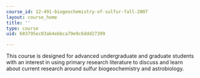 ```yaml
---
course_id: 12-491-biogeochemistry-of-sulfur-fall-2007
layout: course_home
title: ''
type: course
uid: 603795ec03ab4ebbca79e9c6ddd27399

---
```

This course is designed for advanced undergraduate and graduate students with an interest in using primary research literature to discuss and learn about current research around sulfur biogeochemistry and astrobiology.
